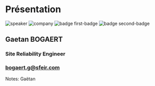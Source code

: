 <!-- .slide: class="speaker-slide" -->

# Présentation

![speaker](./assets/images/gb.jpg)
![company](./assets/images/logo-SFEIR-blanc.png)
![badge first-badge](./assets/images/ckad_badge.png)
![badge second-badge](./assets/images/Terraform-Associate-Badge-transp.png)

<h2>Gaetan <span>BOGAERT</span></h2>

### Site Reliability Engineer
<!-- .element: class="icon-rule icon-first" -->

### bogaert.g@sfeir.com
<!-- .element: class="icon-mail icon-second" -->

Notes: Gaëtan

